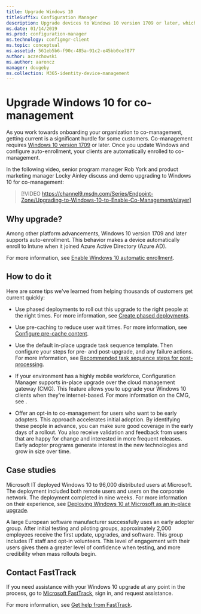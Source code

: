 ```yaml
---
title: Upgrade Windows 10
titleSuffix: Configuration Manager
description: Upgrade devices to Windows 10 version 1709 or later, which is required for co-management
ms.date: 01/14/2019
ms.prod: configuration-manager
ms.technology: configmgr-client
ms.topic: conceptual
ms.assetid: 561eb5b6-f90c-485a-91c2-e45bb0ce7877
author: aczechowski
ms.author: aaroncz
manager: dougeby
ms.collection: M365-identity-device-management
---
```


# Upgrade Windows 10 for co-management

As you work towards onboarding your organization to co-management, getting current is a significant hurdle for some customers. Co-management requires [Windows 10 version 1709](https://docs.microsoft.com/windows/whats-new/whats-new-windows-10-version-1709) or later. Once you update Windows and configure auto-enrollment, your clients are automatically enrolled to co-management.

In the following video, senior program manager Rob York and product marketing manager Locky Ainley discuss and demo upgrading to Windows 10 for co-management:

> [!VIDEO https://channel9.msdn.com/Series/Endpoint-Zone/Upgrading-to-Windows-10-to-Enable-Co-Management/player]



## Why upgrade?

Among other platform advancements, Windows 10 version 1709 and later supports auto-enrollment. This behavior makes a device automatically enroll to Intune when it joined Azure Active Directory (Azure AD). 

For more information, see [Enable Windows 10 automatic enrollment](https://docs.microsoft.com/intune/windows-enroll#enable-windows-10-automatic-enrollment).


## How to do it

Here are some tips we've learned from helping thousands of customers get current quickly:

- Use phased deployments to roll out this upgrade to the right people at the right times. For more information, see [Create phased deployments](/sccm/osd/deploy-use/create-phased-deployment-for-task-sequence).  

- Use pre-caching to reduce user wait times. For more information, see [Configure pre-cache content](/sccm/osd/deploy-use/create-a-task-sequence-to-upgrade-an-operating-system#configure-pre-cache-content).  

- Use the default in-place upgrade task sequence template. Then configure your steps for pre- and post-upgrade, and any failure actions. For more information, see [Recommended task sequence steps for post-processing](/sccm/osd/deploy-use/create-a-task-sequence-to-upgrade-an-operating-system#recommended-task-sequence-steps-for-post-processing).  

- If your environment has a highly mobile workforce, Configuration Manager supports in-place upgrade over the cloud management gateway (CMG). This feature allows you to upgrade your Windows 10 clients when they're internet-based. For more information on the CMG, see [](/sccm/core/clients/manage/cmg/plan-cloud-management-gateway).  

- Offer an opt-in to co-management for users who want to be early adopters. This approach accelerates initial adoption. By identifying these people in advance, you can make sure good coverage in the early days of a rollout. You also receive validation and feedback from users that are happy for change and interested in more frequent releases. Early adopter programs generate interest in the new technologies and grow in size over time.  


## Case studies

Microsoft IT deployed Windows 10 to 96,000 distributed users at Microsoft. The deployment included both remote users and users on the corporate network. The deployment completed in nine weeks. For more information on their experience, see [Deploying Windows 10 at Microsoft as an in-place upgrade](https://www.microsoft.com/en-us/itshowcase/deploying-windows-10-at-microsoft-as-an-in-place-upgrade).  

A large European software manufacturer successfully uses an early adopter group. After initial testing and piloting groups, approximately 2,000 employees receive the first update, upgrades, and software. This group includes IT staff and opt-in volunteers. This level of engagement with their users gives them a greater level of confidence when testing, and more credibility when mass rollouts begin.



## Contact FastTrack

If you need assistance with your Windows 10 upgrade at any point in the process, go to [Microsoft FastTrack](https://Microsoft.com/FastTrack/), sign in, and request assistance. 

For more information, see [Get help from FastTrack](/sccm/comanage/quickstart-fasttrack). 

